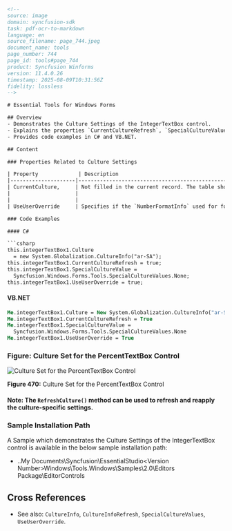 ```html
<!-- 
source: image
domain: syncfusion-sdk
task: pdf-ocr-to-markdown
language: en
source_filename: page_744.jpeg
document_name: tools
page_number: 744
page_id: tools#page_744
product: Syncfusion Winforms
version: 11.4.0.26
timestamp: 2025-08-09T10:31:56Z
fidelity: lossless
-->

# Essential Tools for Windows Forms

## Overview
- Demonstrates the Culture Settings of the IntegerTextBox control.
- Explains the properties `CurrentCultureRefresh`, `SpecialCultureValue`, and `UseUserOverride`.
- Provides code examples in C# and VB.NET.

## Content

### Properties Related to Culture Settings

| Property             | Description                                                                 |
|---------------------|-----------------------------------------------------------------------------|
| CurrentCulture,     | Not filled in the current record. The table shows the properties `CurrentCulture`, `UICulture`, and `InstalledCulture`. |
|                     |                                                                 |
|                     |                                                                 |
| UseUserOverride     | Specifies if the `NumberFormatInfo` used for formatting will use the User Overrides for the culture. The default value is set to 'True'. |

### Code Examples

#### C#

```csharp
this.integerTextBox1.Culture 
  = new System.Globalization.CultureInfo("ar-SA");
this.integerTextBox1.CurrentCultureRefresh = true;
this.integerTextBox1.SpecialCultureValue = 
  Syncfusion.Windows.Forms.Tools.SpecialCultureValues.None;
this.integerTextBox1.UseUserOverride = true;
```

#### VB.NET

```vb
Me.integerTextBox1.Culture = New System.Globalization.CultureInfo("ar-SA")
Me.integerTextBox1.CurrentCultureRefresh = True
Me.integerTextBox1.SpecialCultureValue = 
  Syncfusion.Windows.Forms.Tools.SpecialCultureValues.None
Me.integerTextBox1.UseUserOverride = True
```

### Figure: Culture Set for the PercentTextBox Control

![Culture Set for the PercentTextBox Control](images/figure_470.png)

**Figure 470:** Culture Set for the PercentTextBox Control

#### Note: The `RefreshCulture()` method can be used to refresh and reapply the culture-specific settings.

### Sample Installation Path

A Sample which demonstrates the Culture Settings of the IntegerTextBox control is available in the below sample installation path:

- ..My Documents\Syncfusion\EssentialStudio\<Version Number\>Windows\Tools.Windows\Samples\2.0\Editors Package\EditorControls

## Cross References
- See also: `CultureInfo`, `CultureInfoRefresh`, `SpecialCultureValues`, `UseUserOverride`.

<!-- tags: [syncfusion, tools, integer textbox control, culture settings, winforms, ar-SA, user override, special culture values] keywords: [culture, formatting, user override, culture refresh, special culture, sample installation, percentage textbox] -->
```